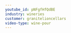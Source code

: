 ```yaml
---
youtube_id: pNFgfHfQdBE
industry: wineries
customer: granitelioncellars
video-type: wine-pour
---
```



